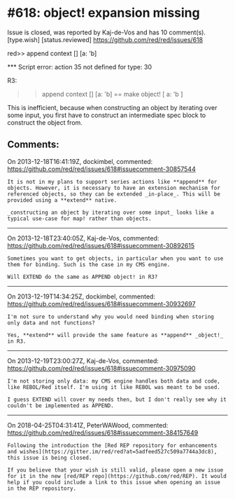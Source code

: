 
#618: object! expansion missing
================================================================================
Issue is closed, was reported by Kaj-de-Vos and has 10 comment(s).
[type.wish] [status.reviewed]
<https://github.com/red/red/issues/618>

red>> append context [] [a: 'b]

**\* Script error: action 35 not defined for type: 30

R3:

> > append context [] [a: 'b]
> > == make object! [
> >     a: 'b
> > ]

This is inefficient, because when constructing an object by iterating over some input, you first have to construct an intermediate spec block to construct the object from.



Comments:
--------------------------------------------------------------------------------

On 2013-12-18T16:41:19Z, dockimbel, commented:
<https://github.com/red/red/issues/618#issuecomment-30857544>

    It is not in my plans to support series actions like **append** for objects. However, it is necessary to have an extension mechanism for referenced objects, so they can be extended _in-place_. This will be provided using a **extend** native.
    
    _constructing an object by iterating over some input_ looks like a typical use-case for map! rather than objects.

--------------------------------------------------------------------------------

On 2013-12-18T23:40:05Z, Kaj-de-Vos, commented:
<https://github.com/red/red/issues/618#issuecomment-30892615>

    Sometimes you want to get objects, in particular when you want to use them for binding. Such is the case in my CMS engine.
    
    Will EXTEND do the same as APPEND object! in R3?

--------------------------------------------------------------------------------

On 2013-12-19T14:34:25Z, dockimbel, commented:
<https://github.com/red/red/issues/618#issuecomment-30932697>

    I'm not sure to understand why you would need binding when storing only data and not functions?
    
    Yes, **extend** will provide the same feature as **append** _object!_ in R3.

--------------------------------------------------------------------------------

On 2013-12-19T23:00:27Z, Kaj-de-Vos, commented:
<https://github.com/red/red/issues/618#issuecomment-30975090>

    I'm not storing only data: my CMS engine handles both data and code, like REBOL/Red itself. I'm using it like REBOL was meant to be used.
    
    I guess EXTEND will cover my needs then, but I don't really see why it couldn't be implemented as APPEND.

--------------------------------------------------------------------------------

On 2018-04-25T04:31:41Z, PeterWAWood, commented:
<https://github.com/red/red/issues/618#issuecomment-384157649>

    Following the introduction the [Red REP repository for enhancements and wishes](https://gitter.im/red/red?at=5adfeed527c509a7744a3dc8), this issue is being closed.
    
    If you believe that your wish is still valid, please open a new issue for it in the new [red/REP repo](https://github.com/red/REP). It would help if you could include a link to this issue when opening an issue in the REP repository.

